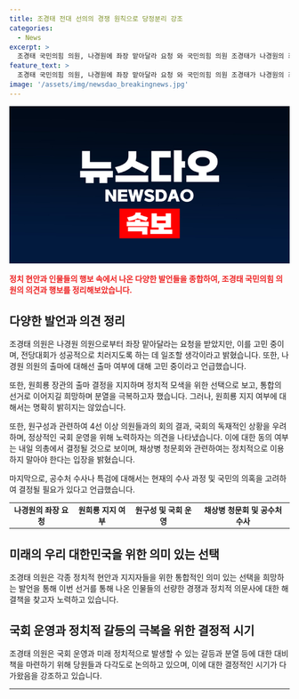 ```yaml
---
title: 조경태 전대 선의의 경쟁 원칙으로 당정분리 강조
categories:
  - News
excerpt: >
  조경태 국민의힘 의원, 나경원에 좌장 맡아달라 요청 와 국민의힘 의원 조경태가 나경원의 좌장 제의와 원희룡 출마, 채상병 청문회, 공수처 수사, 원 구성 관련 등 여론을 끌 것을 전망. 나경원 출마 가까워지며 통합의 정치를 강조하고, 친윤, 원희룡 지지에 대한 계파 극복을 희망한다는 전달. 특검 가능성 제기하며, 내일 의총에서 결론이 나올 가능성도 언급. 공수처 수사가 미흡할 경우 특검을 필요로 한다는 주장을 전하며, 채상병 청문회에 대한 문제를 다뤄 공수처 수사가 미흡한 경우 특검을 요구해야 한다는 견해를 밝히는 등 다양한 정책적 입장을 보여줬습니다.
feature_text: >
  조경태 국민의힘 의원, 나경원에 좌장 맡아달라 요청 와 국민의힘 의원 조경태가 나경원의 좌장 제의와 원희룡 출마, 채상병 청문회, 공수처 수사, 원 구성 관련 등 여론을 끌 것을 전망. 나경원 출마 가까워지며 통합의 정치를 강조하고, 친윤, 원희룡 지지에 대한 계파 극복을 희망한다는 전달. 특검 가능성 제기하며, 내일 의총에서 결론이 나올 가능성도 언급. 공수처 수사가 미흡할 경우 특검을 필요로 한다는 주장을 전하며, 채상병 청문회에 대한 문제를 다뤄 공수처 수사가 미흡한 경우 특검을 요구해야 한다는 견해를 밝히는 등 다양한 정책적 입장을 보여줬습니다.
image: '/assets/img/newsdao_breakingnews.jpg'
---
```


<p><img src="/assets/img/newsdao_breakingnews.jpg" alt="firstkoreanews 속보" /></p>

<p><b><span style="color: #ee2323;">정치 현안과 인물들의 행보 속에서 나온 다양한 발언들을 종합하여, 조경태 국민의힘 의원의 의견과 행보를 정리해보았습니다.</span></b></p>

<h2 data-ke-size="size26">다양한 발언과 의견 정리</h2>

<p data-ke-size="size16">조경태 의원은 나경원 의원으로부터 좌장 맡아달라는 요청을 받았지만, 이를 고민 중이며, 전당대회가 성공적으로 치러지도록 하는 데 일조할 생각이라고 밝혔습니다. 또한, 나경원 의원의 출마에 대해선 출마 여부에 대해 고민 중이라고 언급했습니다.</p> 

<p data-ke-size="size16">또한, 원희룡 장관의 출마 결정을 지지하며 정치적 모색을 위한 선택으로 보고, 통합의 선거로 이어지길 희망하며 분열을 극복하고자 했습니다. 그러나, 원희룡 지지 여부에 대해서는 명확히 밝히지는 않았습니다.</p>

<p data-ke-size="size16">또한, 원구성과 관련하여 4선 이상 의원들과의 회의 결과, 국회의 독재적인 상황을 우려하며, 정상적인 국회 운영을 위해 노력하자는 의견을 나타냈습니다. 이에 대한 동의 여부는 내일 의총에서 결정될 것으로 보이며, 채상병 청문회와 관련하여는 정치적으로 이용하지 말아야 한다는 입장을 밝혔습니다.</p>

<p data-ke-size="size16">마지막으로, 공수처 수사나 특검에 대해서는 현재의 수사 과정 및 국민의 의혹을 고려하여 결정될 필요가 있다고 언급했습니다.</p>

<table>
  <tr>
    <td style="text-align: center; height: 17px;"><b>나경원의 좌장 요청</b></td>
    <td style="text-align: center; height: 17px;"><b>원희룡 지지 여부</b></td>
    <td style="text-align: center; height: 17px;"><b>원구성 및 국회 운영</b></td>
    <td style="text-align: center; height: 17px;"><b>채상병 청문회 및 공수처 수사</b></td>
  </tr>
</table>

<h2 data-ke-size="size26">미래의 우리 대한민국을 위한 의미 있는 선택</h2>

<p data-ke-size="size16">조경태 의원은 각종 정치적 현안과 지지자들을 위한 통합적인 의미 있는 선택을 희망하는 발언을 통해 이번 선거를 통해 나온 인물들의 선량한 경쟁과 정치적 의문사에 대한 해결책을 찾고자 노력하고 있습니다.</p>

<h2 data-ke-size="size26">국회 운영과 정치적 갈등의 극복을 위한 결정적 시기</h2>

<p data-ke-size="size16">조경태 의원은 국회 운영과 미래 정치적으로 발생할 수 있는 갈등과 분열 등에 대한 대비책을 마련하기 위해 당원들과 다각도로 논의하고 있으며, 이에 대한 결정적인 시기가 다가왔음을 강조하고 있습니다.</p>

<hr>

<p data-ke-size="size16">&nbsp;</p>

